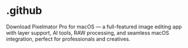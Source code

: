 # .github
Download Pixelmator Pro for macOS — a full-featured image editing app with layer support, AI tools, RAW processing, and seamless macOS integration, perfect for professionals and creatives.
